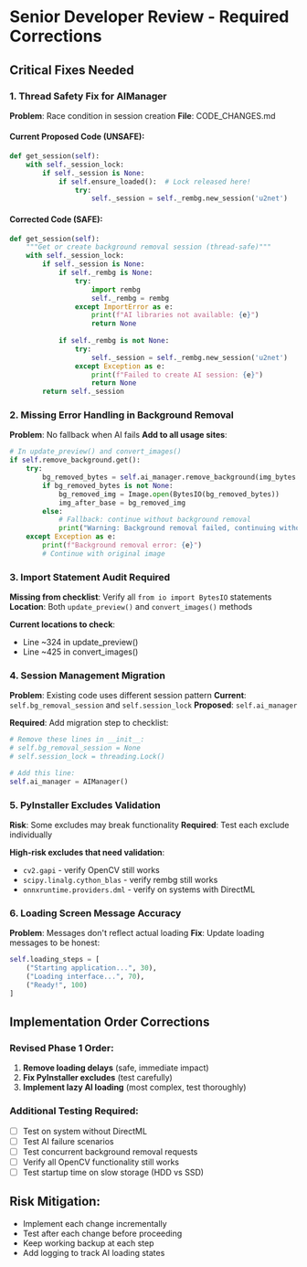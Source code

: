 # Senior Developer Review - Required Corrections

## Critical Fixes Needed

### 1. Thread Safety Fix for AIManager

**Problem**: Race condition in session creation
**File**: CODE_CHANGES.md

#### Current Proposed Code (UNSAFE):
```python
def get_session(self):
    with self._session_lock:
        if self._session is None:
            if self.ensure_loaded():  # Lock released here!
                try:
                    self._session = self._rembg.new_session('u2net')
```

#### Corrected Code (SAFE):
```python
def get_session(self):
    """Get or create background removal session (thread-safe)"""
    with self._session_lock:
        if self._session is None:
            if self._rembg is None:
                try:
                    import rembg
                    self._rembg = rembg
                except ImportError as e:
                    print(f"AI libraries not available: {e}")
                    return None
            
            if self._rembg is not None:
                try:
                    self._session = self._rembg.new_session('u2net')
                except Exception as e:
                    print(f"Failed to create AI session: {e}")
                    return None
        return self._session
```

### 2. Missing Error Handling in Background Removal

**Problem**: No fallback when AI fails
**Add to all usage sites**:

```python
# In update_preview() and convert_images()
if self.remove_background.get():
    try:
        bg_removed_bytes = self.ai_manager.remove_background(img_bytes.getvalue())
        if bg_removed_bytes is not None:
            bg_removed_img = Image.open(BytesIO(bg_removed_bytes))
            img_after_base = bg_removed_img
        else:
            # Fallback: continue without background removal
            print("Warning: Background removal failed, continuing without AI")
    except Exception as e:
        print(f"Background removal error: {e}")
        # Continue with original image
```

### 3. Import Statement Audit Required

**Missing from checklist**: Verify all `from io import BytesIO` statements
**Location**: Both `update_preview()` and `convert_images()` methods

**Current locations to check**:
- Line ~324 in update_preview()
- Line ~425 in convert_images()

### 4. Session Management Migration

**Problem**: Existing code uses different session pattern
**Current**: `self.bg_removal_session` and `self.session_lock` 
**Proposed**: `self.ai_manager`

**Required**: Add migration step to checklist:
```python
# Remove these lines in __init__:
# self.bg_removal_session = None  
# self.session_lock = threading.Lock()

# Add this line:
self.ai_manager = AIManager()
```

### 5. PyInstaller Excludes Validation

**Risk**: Some excludes may break functionality
**Required**: Test each exclude individually

**High-risk excludes that need validation**:
- `cv2.gapi` - verify OpenCV still works
- `scipy.linalg.cython_blas` - verify rembg still works
- `onnxruntime.providers.dml` - verify on systems with DirectML

### 6. Loading Screen Message Accuracy

**Problem**: Messages don't reflect actual loading
**Fix**: Update loading messages to be honest:

```python
self.loading_steps = [
    ("Starting application...", 30),
    ("Loading interface...", 70), 
    ("Ready!", 100)
]
```

## Implementation Order Corrections

### Revised Phase 1 Order:
1. **Remove loading delays** (safe, immediate impact)
2. **Fix PyInstaller excludes** (test carefully) 
3. **Implement lazy AI loading** (most complex, test thoroughly)

### Additional Testing Required:
- [ ] Test on system without DirectML
- [ ] Test AI failure scenarios  
- [ ] Test concurrent background removal requests
- [ ] Verify all OpenCV functionality still works
- [ ] Test startup time on slow storage (HDD vs SSD)

## Risk Mitigation:
- Implement each change incrementally
- Test after each change before proceeding
- Keep working backup at each step
- Add logging to track AI loading states
